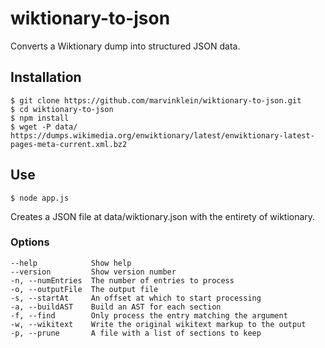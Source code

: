 # wiktionary-to-json

Converts a Wiktionary dump into structured JSON data.

## Installation
```
$ git clone https://github.com/marvinklein/wiktionary-to-json.git
$ cd wiktionary-to-json
$ npm install
$ wget -P data/ https://dumps.wikimedia.org/enwiktionary/latest/enwiktionary-latest-pages-meta-current.xml.bz2
```

## Use
```$ node app.js```

Creates a JSON file at data/wiktionary.json with the entirety of wiktionary.


### Options
```
--help            Show help                                          
--version         Show version number                                
-n, --numEntries  The number of entries to process                    
-o, --outputFile  The output file 
-s, --startAt     An offset at which to start processing
-a, --buildAST    Build an AST for each section
-f, --find        Only process the entry matching the argument
-w, --wikitext    Write the original wikitext markup to the output
-p, --prune       A file with a list of sections to keep
```
